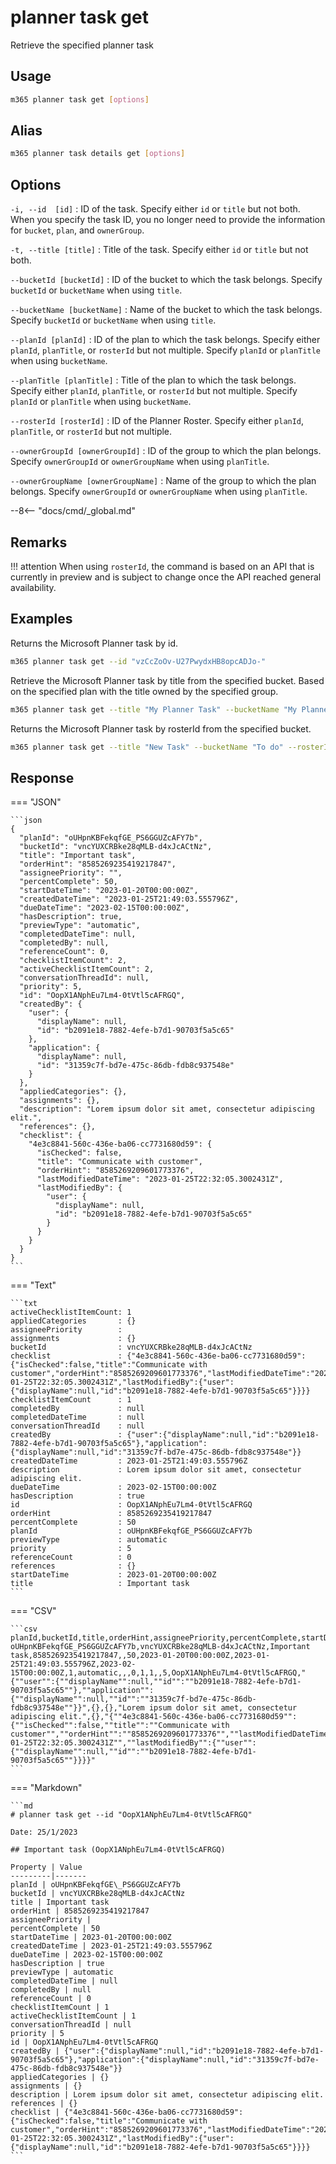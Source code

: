 # planner task get

Retrieve the specified planner task

## Usage

```sh
m365 planner task get [options]
```

## Alias

```sh
m365 planner task details get [options]
```

## Options

`-i, --id  [id]`
: ID of the task. Specify either `id` or `title` but not both. When you specify the task ID, you no longer need to provide the information for `bucket`, `plan`, and `ownerGroup`.

`-t, --title [title]`
: Title of the task. Specify either `id` or `title` but not both.

`--bucketId [bucketId]`
: ID of the bucket to which the task belongs. Specify `bucketId` or `bucketName` when using `title`.

`--bucketName [bucketName]`
: Name of the bucket to which the task belongs. Specify `bucketId` or `bucketName` when using `title`.

`--planId [planId]`
: ID of the plan to which the task belongs. Specify either `planId`, `planTitle`, or `rosterId` but not multiple. Specify `planId` or `planTitle` when using `bucketName`.

`--planTitle [planTitle]`
: Title of the plan to which the task belongs. Specify either `planId`, `planTitle`, or `rosterId` but not multiple. Specify `planId` or `planTitle` when using `bucketName`.

`--rosterId [rosterId]`
: ID of the Planner Roster. Specify either `planId`, `planTitle`, or `rosterId` but not multiple.

`--ownerGroupId [ownerGroupId]`
: ID of the group to which the plan belongs. Specify `ownerGroupId` or `ownerGroupName` when using `planTitle`.

`--ownerGroupName [ownerGroupName]`
: Name of the group to which the plan belongs. Specify `ownerGroupId` or `ownerGroupName` when using `planTitle`.

--8<-- "docs/cmd/_global.md"

## Remarks

!!! attention
    When using `rosterId`, the command is based on an API that is currently in preview and is subject to change once the API reached general availability.

## Examples

Returns the Microsoft Planner task by id.

```sh
m365 planner task get --id "vzCcZoOv-U27PwydxHB8opcADJo-"
```

Retrieve the Microsoft Planner task by title from the specified bucket. Based on the specified plan with the title owned by the specified group.

```sh
m365 planner task get --title "My Planner Task" --bucketName "My Planner Bucket" --planTitle "My Planner Plan" --ownerGroupName "My Planner Group"
```

Returns the Microsoft Planner task by rosterId from the specified bucket.

```sh
m365 planner task get --title "New Task" --bucketName "To do" --rosterId "DjL5xiKO10qut8LQgztpKskABWna"
```

## Response

=== "JSON"

    ```json
    {
      "planId": "oUHpnKBFekqfGE_PS6GGUZcAFY7b",
      "bucketId": "vncYUXCRBke28qMLB-d4xJcACtNz",
      "title": "Important task",
      "orderHint": "8585269235419217847",
      "assigneePriority": "",
      "percentComplete": 50,
      "startDateTime": "2023-01-20T00:00:00Z",
      "createdDateTime": "2023-01-25T21:49:03.555796Z",
      "dueDateTime": "2023-02-15T00:00:00Z",
      "hasDescription": true,
      "previewType": "automatic",
      "completedDateTime": null,
      "completedBy": null,
      "referenceCount": 0,
      "checklistItemCount": 2,
      "activeChecklistItemCount": 2,
      "conversationThreadId": null,
      "priority": 5,
      "id": "OopX1ANphEu7Lm4-0tVtl5cAFRGQ",
      "createdBy": {
        "user": {
          "displayName": null,
          "id": "b2091e18-7882-4efe-b7d1-90703f5a5c65"
        },
        "application": {
          "displayName": null,
          "id": "31359c7f-bd7e-475c-86db-fdb8c937548e"
        }
      },
      "appliedCategories": {},
      "assignments": {},
      "description": "Lorem ipsum dolor sit amet, consectetur adipiscing elit.",
      "references": {},
      "checklist": {
        "4e3c8841-560c-436e-ba06-cc7731680d59": {
          "isChecked": false,
          "title": "Communicate with customer",
          "orderHint": "8585269209601773376",
          "lastModifiedDateTime": "2023-01-25T22:32:05.3002431Z",
          "lastModifiedBy": {
            "user": {
              "displayName": null,
              "id": "b2091e18-7882-4efe-b7d1-90703f5a5c65"
            }
          }
        }
      }
    }
    ```

=== "Text"

    ```txt
    activeChecklistItemCount: 1
    appliedCategories       : {}
    assigneePriority        :
    assignments             : {}
    bucketId                : vncYUXCRBke28qMLB-d4xJcACtNz
    checklist               : {"4e3c8841-560c-436e-ba06-cc7731680d59":{"isChecked":false,"title":"Communicate with customer","orderHint":"8585269209601773376","lastModifiedDateTime":"2023-01-25T22:32:05.3002431Z","lastModifiedBy":{"user":{"displayName":null,"id":"b2091e18-7882-4efe-b7d1-90703f5a5c65"}}}}
    checklistItemCount      : 1
    completedBy             : null
    completedDateTime       : null
    conversationThreadId    : null
    createdBy               : {"user":{"displayName":null,"id":"b2091e18-7882-4efe-b7d1-90703f5a5c65"},"application":{"displayName":null,"id":"31359c7f-bd7e-475c-86db-fdb8c937548e"}}
    createdDateTime         : 2023-01-25T21:49:03.555796Z
    description             : Lorem ipsum dolor sit amet, consectetur adipiscing elit.
    dueDateTime             : 2023-02-15T00:00:00Z
    hasDescription          : true
    id                      : OopX1ANphEu7Lm4-0tVtl5cAFRGQ
    orderHint               : 8585269235419217847
    percentComplete         : 50
    planId                  : oUHpnKBFekqfGE_PS6GGUZcAFY7b
    previewType             : automatic
    priority                : 5
    referenceCount          : 0
    references              : {}
    startDateTime           : 2023-01-20T00:00:00Z
    title                   : Important task
    ```

=== "CSV"

    ```csv
    planId,bucketId,title,orderHint,assigneePriority,percentComplete,startDateTime,createdDateTime,dueDateTime,hasDescription,previewType,completedDateTime,completedBy,referenceCount,checklistItemCount,activeChecklistItemCount,conversationThreadId,priority,id,createdBy,appliedCategories,assignments,description,references,checklist
    oUHpnKBFekqfGE_PS6GGUZcAFY7b,vncYUXCRBke28qMLB-d4xJcACtNz,Important task,8585269235419217847,,50,2023-01-20T00:00:00Z,2023-01-25T21:49:03.555796Z,2023-02-15T00:00:00Z,1,automatic,,,0,1,1,,5,OopX1ANphEu7Lm4-0tVtl5cAFRGQ,"{""user"":{""displayName"":null,""id"":""b2091e18-7882-4efe-b7d1-90703f5a5c65""},""application"":{""displayName"":null,""id"":""31359c7f-bd7e-475c-86db-fdb8c937548e""}}",{},{},"Lorem ipsum dolor sit amet, consectetur adipiscing elit.",{},"{""4e3c8841-560c-436e-ba06-cc7731680d59"":{""isChecked"":false,""title"":""Communicate with customer"",""orderHint"":""8585269209601773376"",""lastModifiedDateTime"":""2023-01-25T22:32:05.3002431Z"",""lastModifiedBy"":{""user"":{""displayName"":null,""id"":""b2091e18-7882-4efe-b7d1-90703f5a5c65""}}}}"
    ```

=== "Markdown"

    ```md
    # planner task get --id "OopX1ANphEu7Lm4-0tVtl5cAFRGQ"

    Date: 25/1/2023

    ## Important task (OopX1ANphEu7Lm4-0tVtl5cAFRGQ)

    Property | Value
    ---------|-------
    planId | oUHpnKBFekqfGE\_PS6GGUZcAFY7b
    bucketId | vncYUXCRBke28qMLB-d4xJcACtNz
    title | Important task
    orderHint | 8585269235419217847
    assigneePriority |
    percentComplete | 50
    startDateTime | 2023-01-20T00:00:00Z
    createdDateTime | 2023-01-25T21:49:03.555796Z
    dueDateTime | 2023-02-15T00:00:00Z
    hasDescription | true
    previewType | automatic
    completedDateTime | null
    completedBy | null
    referenceCount | 0
    checklistItemCount | 1
    activeChecklistItemCount | 1
    conversationThreadId | null
    priority | 5
    id | OopX1ANphEu7Lm4-0tVtl5cAFRGQ
    createdBy | {"user":{"displayName":null,"id":"b2091e18-7882-4efe-b7d1-90703f5a5c65"},"application":{"displayName":null,"id":"31359c7f-bd7e-475c-86db-fdb8c937548e"}}
    appliedCategories | {}
    assignments | {}
    description | Lorem ipsum dolor sit amet, consectetur adipiscing elit.
    references | {}
    checklist | {"4e3c8841-560c-436e-ba06-cc7731680d59":{"isChecked":false,"title":"Communicate with customer","orderHint":"8585269209601773376","lastModifiedDateTime":"2023-01-25T22:32:05.3002431Z","lastModifiedBy":{"user":{"displayName":null,"id":"b2091e18-7882-4efe-b7d1-90703f5a5c65"}}}}
    ```
